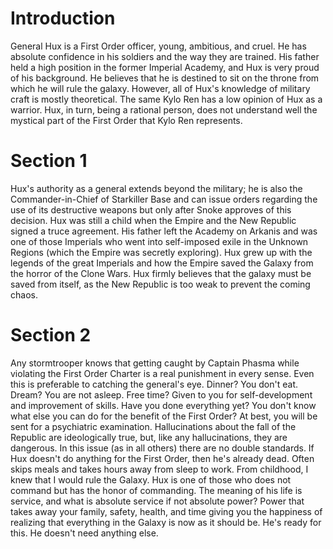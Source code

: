 # Introduction
General Hux is a First Order officer, young, ambitious, and cruel.
He has absolute confidence in his soldiers and the way they are trained.
His father held a high position in the former Imperial Academy, and Hux is very proud of his background.
He believes that he is destined to sit on the throne from which he will rule the galaxy.
However, all of Hux's knowledge of military craft is mostly theoretical.
The same Kylo Ren has a low opinion of Hux as a warrior.
Hux, in turn, being a rational person, does not understand well the mystical part of the First Order that Kylo Ren represents.

# Section 1
Hux's authority as a general extends beyond the military; he is also the Commander-in-Chief of Starkiller Base and can issue orders regarding the use of its destructive weapons but only after Snoke approves of this decision.
Hux was still a child when the Empire and the New Republic signed a truce agreement.
His father left the Academy on Arkanis and was one of those Imperials who went into self-imposed exile in the Unknown Regions (which the Empire was secretly exploring).
Hux grew up with the legends of the great Imperials and how the Empire saved the Galaxy from the horror of the Clone Wars.
Hux firmly believes that the galaxy must be saved from itself, as the New Republic is too weak to prevent the coming chaos.



# Section 2
Any stormtrooper knows that getting caught by Captain Phasma while violating the First Order Charter is a real punishment in every sense.
Even this is preferable to catching the general's eye.
Dinner?
You don't eat.
Dream?
You are not asleep.
Free time?
Given to you for self-development and improvement of skills.
Have you done everything yet?
You don't know what else you can do for the benefit of the First Order?
At best, you will be sent for a psychiatric examination.
Hallucinations about the fall of the Republic are ideologically true, but, like any hallucinations, they are dangerous.
In this issue (as in all others) there are no double standards.
If Hux doesn't do anything for the First Order, then he's already dead.
Often skips meals and takes hours away from sleep to work.
From childhood, I knew that I would rule the Galaxy.
Hux is one of those who does not command but has the honor of commanding.
The meaning of his life is service, and what is absolute service if not absolute power?
Power that takes away your family, safety, health, and time giving you the happiness of realizing that everything in the Galaxy is now as it should be.
He's ready for this.
He doesn't need anything else.